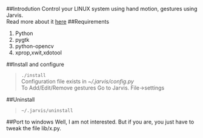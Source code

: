 ##Introdution
Control your LINUX system using hand motion, gestures using Jarvis.    
Read more about it [here](http://lifepluslinux.blogspot.in/2013/05/jarvis-at-your-sevice.html)
##Requirements
1. Python
2. pygtk
3. python-opencv
4. xprop,xwit,xdotool

##Install and configure
> <code>./install</code>  
> Configuration file exists in <i>~/.jarvis/config.py</i>  
> To Add/Edit/Remove gestures Go to Jarvis. File-&gt;settings

##Uninstall
> <code>~/.jarvis/uninstall</code>

##Port to windows
Well, I am not interested. But if you are, you just have to tweak the file lib/x.py.
